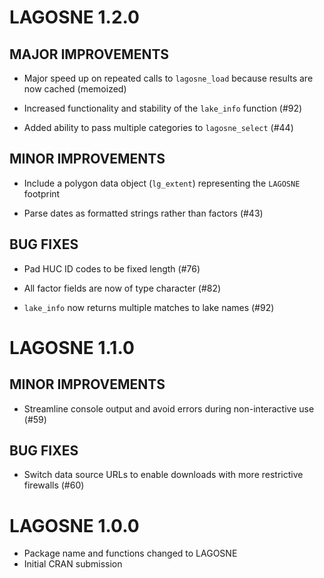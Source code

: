 # LAGOSNE 1.2.0

## MAJOR IMPROVEMENTS

* Major speed up on repeated calls to `lagosne_load` because results are now cached (memoized)

* Increased functionality and stability of the `lake_info` function (#92)

* Added ability to pass multiple categories to `lagosne_select` (#44)

## MINOR IMPROVEMENTS

* Include a polygon data object (`lg_extent`) representing the `LAGOSNE` footprint

* Parse dates as formatted strings rather than factors (#43)

## BUG FIXES

* Pad HUC ID codes to be fixed length (#76)

* All factor fields are now of type character (#82)

* `lake_info` now returns multiple matches to lake names (#92)

# LAGOSNE 1.1.0

## MINOR IMPROVEMENTS

* Streamline console output and avoid errors during non-interactive use (#59)

## BUG FIXES

* Switch data source URLs to enable downloads with more restrictive firewalls (#60)

# LAGOSNE 1.0.0

* Package name and functions changed to LAGOSNE
* Initial CRAN submission




